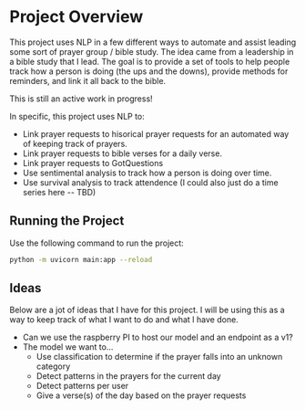 # Project Overview

This project uses NLP in a few different ways to automate and assist leading some sort of prayer group / bible study. The idea came from a leadership in a bible study that I lead. The goal is to provide a set of tools to help people track how a person is doing (the ups and the downs), provide methods for reminders, and link it all back to the bible.

This is still an active work in progress!

In specific, this project uses NLP to:
- Link prayer requests to hisorical prayer requests for an automated way of keeping track of prayers.
- Link prayer requests to bible verses for a daily verse.
- Link prayer requests to GotQuestions
- Use sentimental analysis to track how a person is doing over time.
- Use survival analysis to track attendence (I could also just do a time series here -- TBD)

## Running the Project

Use the following command to run the project:

```bash
python -m uvicorn main:app --reload
```


## Ideas

Below are a jot of ideas that I have for this project. I will be using this as a way to keep track of what I want to do and what I have done.

- Can we use the raspberry PI to host our model and an endpoint as a v1?
- The model we want to...
  - Use classification to determine if the prayer falls into an unknown category
  - Detect patterns in the prayers for the current day
  - Detect patterns per user
  - Give a verse(s) of the day based on the prayer requests